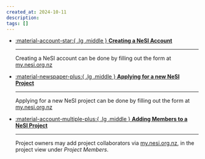```yaml
---
created_at: 2024-10-11
description: 
tags: []
---
```


<div class="grid cards" markdown>

- [:material-account-star:{ .lg .middle } __Creating a NeSI Account__](Accounts-Projects_and_Allocations/Creating_a_NeSI_Account.md)

    ---
    Creating a NeSI account can be done by filling out the form at
    [my.nesi.org.nz](https://my.nesi.org.nz)

- [:material-newspaper-plus:{ .lg .middle } __Applying for a new NeSI Project__](Accounts-Projects_and_Allocations/Applying_for_a_new_NeSI_project.md)

    ---
    Applying for a new NeSI project can be done by filling out the form at
    [my.nesi.org.nz](https://my.nesi.org.nz/projects/apply)

- [:material-account-multiple-plus:{ .lg .middle } __Adding Members to a NeSI Project__](Accounts-Projects_and_Allocations/Adding_members_to_your_NeSI_project.md)

    ---
    Project owners may add project collaborators via
    [my.nesi.org.nz](https://my.nesi.org.nz/projects), in the project view under _Project Members_.

</div>
